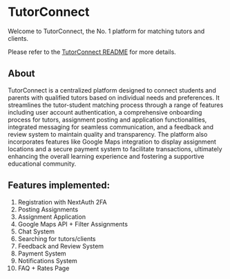 # TutorConnect
Welcome to TutorConnect, the No. 1 platform for matching tutors and clients.

Please refer to the [TutorConnect README](https://docs.google.com/document/d/1rj6MWFLKFyx1OSHklbfvJHT1SNxgvtb6uzkBuf5D2Jo/edit?usp=sharing) for more details. 

## About
TutorConnect is a centralized platform designed to connect students and parents with qualified tutors based on individual needs and preferences. It streamlines the tutor-student matching process through a range of features including user account authentication, a comprehensive onboarding process for tutors, assignment posting and application functionalities, integrated messaging for seamless communication, and a feedback and review system to maintain quality and transparency. The platform also incorporates features like Google Maps integration to display assignment locations and a secure payment system to facilitate transactions, ultimately enhancing the overall learning experience and fostering a supportive educational community.

## Features implemented:
1. Registration with NextAuth 2FA
2. Posting Assignments
3. Assignment Application
4. Google Maps API + Filter Assignments
5. Chat System
6. Searching for tutors/clients
7. Feedback and Review System
8. Payment System
9. Notifications System
10. FAQ + Rates Page
